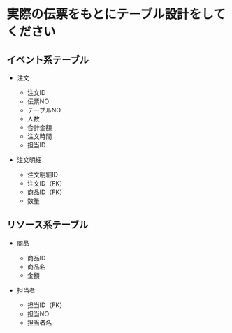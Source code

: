 # 実際の伝票をもとにテーブル設計をしてください

## イベント系テーブル
  - 注文
    - 注文ID
    - 伝票NO
    - テーブルNO
    - 人数
    - 合計金額
    - 注文時間
    - 担当ID
  
  - 注文明細
    - 注文明細ID
    - 注文ID（FK）
    - 商品ID（FK）
    - 数量

## リソース系テーブル
  - 商品
    - 商品ID
    - 商品名
    - 金額
  
  - 担当者
    - 担当ID（FK）
    - 担当NO
    - 担当者名